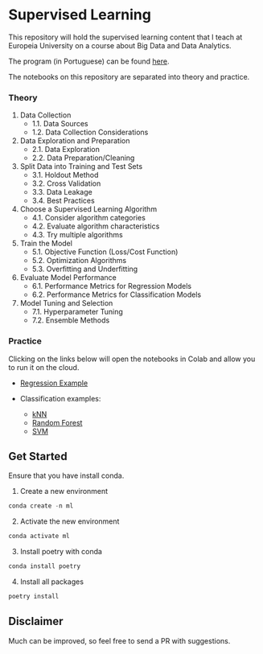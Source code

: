 # Supervised Learning

This repository will hold the supervised learning content that I teach at Europeia University on a course about Big Data and Data Analytics.

The program (in Portuguese) can be found [here](https://www.europeia.pt/pos-graduacao-data-analytics-big-data-online/).

The notebooks on this repository are separated into theory and practice.

### Theory

1. Data Collection
   * 1.1\. Data Sources
   * 1.2\. Data Collection Considerations
2. Data Exploration and Preparation
   * 2.1\. Data Exploration
   * 2.2\. Data Preparation/Cleaning
3. Split Data into Training and Test Sets
   * 3.1\. Holdout Method
   * 3.2\. Cross Validation
   * 3.3\. Data Leakage
   * 3.4\. Best Practices
4. Choose a Supervised Learning Algorithm
   * 4.1\. Consider algorithm categories
   * 4.2\. Evaluate algorithm characteristics
   * 4.3\. Try multiple algorithms
5. Train the Model
   * 5.1\. Objective Function (Loss/Cost Function)
   * 5.2\. Optimization Algorithms
   * 5.3\. Overfitting and Underfitting
6. Evaluate Model Performance
   * 6.1\. Performance Metrics for Regression Models
   * 6.2\. Performance Metrics for Classification Models
7. Model Tuning and Selection
   * 7.1\. Hyperparameter Tuning
   * 7.2\. Ensemble Methods

### Practice

Clicking on the links below will open the notebooks in Colab and allow you to run it on the cloud.

- [Regression Example](https://colab.research.google.com/github/DidierRLopes/supervised-learning/blob/main/example-regression.ipynb)

- Classification examples:

  - [kNN](https://colab.research.google.com/github/DidierRLopes/supervised-learning/blob/main/example-classification-iris-kNN.ipynb)
  - [Random Forest](https://colab.research.google.com/github/DidierRLopes/supervised-learning/blob/main/example-classification-cancer-random-forest.ipynb)
  - [SVM](https://colab.research.google.com/github/DidierRLopes/supervised-learning/blob/main/example-classification-wine-SVM.ipynb) 

## Get Started

Ensure that you have install conda.

1. Create a new environment

```python
conda create -n ml
```

2. Activate the new environment

```python
conda activate ml
```

3. Install poetry with conda

```python
conda install poetry
```

4. Install all packages

```python
poetry install
```

## Disclaimer

Much can be improved, so feel free to send a PR with suggestions.
